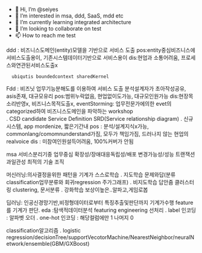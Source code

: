 - 👋 Hi, I’m @seiyes
- 👀 I’m interested in msa, ddd, SaaS, mdd etc
- 🌱 I’m currently learning integrated architecture
- 💞️ I’m looking to collaborate on test
- 📫 How to reach me test

<!---
seiyes/seiyes is a ✨ special ✨ repository because its `README.md` (this file) appears on your GitHub profile.
You can click the Preview link to take a look at your changes.
--->

ddd : 비즈니스도메인(entity)모델을 기반으로 서비스 도출
      pos:entity중심비즈니스에 서비스도출용이, 기존시스템데이터기반으로 서비스용이
      dis:현업과 소통어려움, 프로세스와연관된서비스도출x
      
      ubiqutis boundedcontext sharedKernel
      
      
Fdd : 비즈닛 업무기능분해도를 이용하여 서비스 도출 
      분석설계자가 초아작성공유, asis존재, 대규모유리 
      pos:범위누락없음, 현업없이도가능, 대규모인원가능
      dis:현장목소리반영x, 비즈니스목적도출x, 
eventStorming: 업무전문가에의한 evet의 categorized하여 비즈니스도메인을 파악하는 workshop  
   . CSD candidate Service Definition SRD(Service relationship diagram)
   . 신규시스템, app mordenize, 짧은기간내
     pos : 분석/설계지식x가능, commonlang/comomnunderstand가짐, 모두가 책임가짐, 드러나지 않는 현업의 realvoice
     dis : 미참여인원설득어려움, 100%커버가 안됨
     

msa 서비스분리기중
업무중심
확장성/장애대응독립성/배포
변경가능성/성능
트랜잭션과일관성
최적의 기술
조직

머신러닝:의사결정을위한 패턴을 기계가 스스로학습 
  . 지도학습 문제와답(분류classification업무분류와 회귀regression 주가그래프)
  . 비지도학습 답안줌 클러스터링 clustering, 문서분류
  . 강화학습 보상이높은..알파고,게임로봅
  


딥러닝: 인공신경망기반,비정형데이터로부터 특징추출및판단까지 기계가수행 feature를 기계가 판단.
eda :탐색적데이터분석
featuring engineering 선처리
  . label 인코딩 : 알파벳 오더
  . one-hot 인코딩 : 해당컬럼에만 1 나머지 0 
  
  classification알고리즘
   . logistic regression/decisionTree/supportVecotorMachine/NearestNeighbor/neuralNetwork/ensemble(GBM/GXBoost)
   
  
